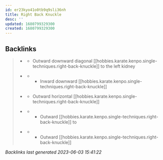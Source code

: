 ```yaml
---
id: er23kyo41o0tb9q9sli36nh
title: Right Back Knuckle
desc: ''
updated: 1680799329300
created: 1680799329300
---
```


## Backlinks

> - [](..\techniques\hobbies.karate.kenpo.techniques.leaping-crane.md)
>   - Outward downward diagonal [[hobbies.karate.kenpo.single-techniques.right-back-knuckle]] to the left kidney
>    
> - [](..\techniques\hobbies.karate.kenpo.techniques.shielding-hammer.md)
>   - - Inward downward [[hobbies.karate.kenpo.single-techniques.right-back-knuckle]]
>    
> - [](..\techniques\hobbies.karate.kenpo.techniques.twin-kimono.md)
>   - Outward horizontal [[hobbies.karate.kenpo.single-techniques.right-back-knuckle]]
>    
> - [](..\techniques\repeating-mace.md)
>   - - Outward [[hobbies.karate.kenpo.single-techniques.right-back-knuckle]] to
>    
> - [](..\techniques\reversing-mace.md)
>   - - Outward [[hobbies.karate.kenpo.single-techniques.right-back-knuckle]]

_Backlinks last generated 2023-06-03 15:41:22_


